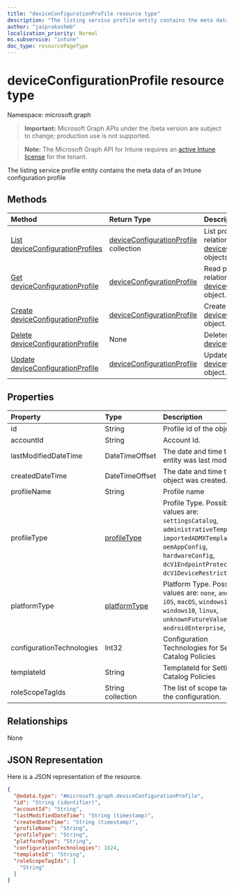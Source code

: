 ```yaml
---
title: "deviceConfigurationProfile resource type"
description: "The listing service profile entity contains the meta data of an Intune configuration profile "
author: "jaiprakashmb"
localization_priority: Normal
ms.subservice: "intune"
doc_type: resourcePageType
---
```


# deviceConfigurationProfile resource type

Namespace: microsoft.graph
> **Important:** Microsoft Graph APIs under the /beta version are subject to change; production use is not supported.

> **Note:** The Microsoft Graph API for Intune requires an [active Intune license](https://go.microsoft.com/fwlink/?linkid=839381) for the tenant.


The listing service profile entity contains the meta data of an Intune configuration profile 

## Methods
|Method|Return Type|Description|
|:---|:---|:---|
|[List deviceConfigurationProfiles](../api/intune-policylistingservice-deviceconfigurationprofile-list.md)|[deviceConfigurationProfile](../resources/intune-policylistingservice-deviceconfigurationprofile.md) collection|List properties and relationships of the [deviceConfigurationProfile](../resources/intune-policylistingservice-deviceconfigurationprofile.md) objects.|
|[Get deviceConfigurationProfile](../api/intune-policylistingservice-deviceconfigurationprofile-get.md)|[deviceConfigurationProfile](../resources/intune-policylistingservice-deviceconfigurationprofile.md)|Read properties and relationships of the [deviceConfigurationProfile](../resources/intune-policylistingservice-deviceconfigurationprofile.md) object.|
|[Create deviceConfigurationProfile](../api/intune-policylistingservice-deviceconfigurationprofile-create.md)|[deviceConfigurationProfile](../resources/intune-policylistingservice-deviceconfigurationprofile.md)|Create a new [deviceConfigurationProfile](../resources/intune-policylistingservice-deviceconfigurationprofile.md) object.|
|[Delete deviceConfigurationProfile](../api/intune-policylistingservice-deviceconfigurationprofile-delete.md)|None|Deletes a [deviceConfigurationProfile](../resources/intune-policylistingservice-deviceconfigurationprofile.md).|
|[Update deviceConfigurationProfile](../api/intune-policylistingservice-deviceconfigurationprofile-update.md)|[deviceConfigurationProfile](../resources/intune-policylistingservice-deviceconfigurationprofile.md)|Update the properties of a [deviceConfigurationProfile](../resources/intune-policylistingservice-deviceconfigurationprofile.md) object.|

## Properties
|Property|Type|Description|
|:---|:---|:---|
|id|String|Profile Id of the object.|
|accountId|String|Account Id.|
|lastModifiedDateTime|DateTimeOffset|The date and time the entity was last modified.|
|createdDateTime|DateTimeOffset|The date and time the object was created.|
|profileName|String|Profile name|
|profileType|[profileType](../resources/intune-policylistingservice-profiletype.md)|Profile Type. Possible values are: `settingsCatalog`, `administrativeTemplates`, `importedADMXTemplates`, `oemAppConfig`, `hardwareConfig`, `dcV1EndpointProtection`, `dcV1DeviceRestrictions`.|
|platformType|[platformType](../resources/intune-policylistingservice-platformtype.md)|Platform Type. Possible values are: `none`, `android`, `iOS`, `macOS`, `windows10X`, `windows10`, `linux`, `unknownFutureValue`, `androidEnterprise`, `aosp`.|
|configurationTechnologies|Int32|Configuration Technologies for Settins Catalog Policies|
|templateId|String|TemplateId for Settings Catalog Policies|
|roleScopeTagIds|String collection|The list of scope tags for the configuration.|

## Relationships
None

## JSON Representation
Here is a JSON representation of the resource.
<!-- {
  "blockType": "resource",
  "keyProperty": "id",
  "@odata.type": "microsoft.graph.deviceConfigurationProfile"
}
-->
``` json
{
  "@odata.type": "#microsoft.graph.deviceConfigurationProfile",
  "id": "String (identifier)",
  "accountId": "String",
  "lastModifiedDateTime": "String (timestamp)",
  "createdDateTime": "String (timestamp)",
  "profileName": "String",
  "profileType": "String",
  "platformType": "String",
  "configurationTechnologies": 1024,
  "templateId": "String",
  "roleScopeTagIds": [
    "String"
  ]
}
```
